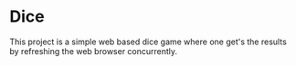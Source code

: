 # Dice
This project is a simple web based dice game where one get's the results by refreshing the web browser concurrently.
